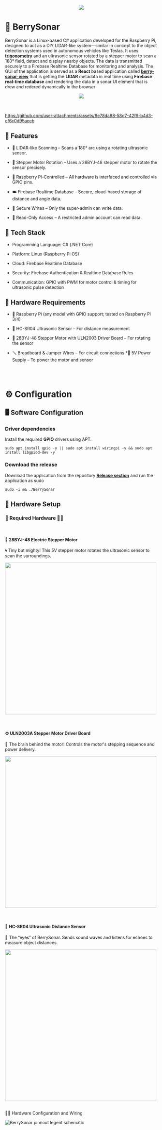 <div align=center>
  <img src="https://github.com/user-attachments/assets/383854aa-2a29-4cba-85da-935c21985f74"/>
</div>



# 🍓 BerrySonar

BerrySonar is a Linux-based C# application developed for the Raspberry Pi, designed to act as a DIY LIDAR-like system—similar in concept to the object detection systems used in autonomous vehicles like Teslas. It uses [**trigonometry**](https://github.com/CSharpTeoMan911/berry-sonar-view?tab=readme-ov-file#-math--trigonometry) and an ultrasonic sensor rotated by a stepper motor to scan a 180° field, detect and display nearby objects. The data is transmitted securely to a Firebase Realtime Database for monitoring and analysis. The GUI of the application is served as a **React** based application called [**berry-sonar-view**](https://github.com/CSharpTeoMan911/berry-sonar-view) that is getting the **LIDAR** metadata in real time using **Firebase real-time database** and rendering the data in a sonar UI element that is drew and redered dynamically in the browser 

<div align=center>
  <img src="https://github.com/user-attachments/assets/9cc8cfaa-de67-43fd-a39a-d0862947d435"/>
</div>

<br/>
<br/>

https://github.com/user-attachments/assets/8e78da88-58d7-42f9-b4d3-cf6c0d95aeeb



## 🚀 Features

* 🧠 LIDAR-like Scanning – Scans a 180° arc using a rotating ultrasonic sensor.

* 🔄 Stepper Motor Rotation – Uses a 28BYJ-48 stepper motor to rotate the sensor precisely.

* 🧰 Raspberry Pi-Controlled – All hardware is interfaced and controlled via GPIO pins.

* ☁️ Firebase Realtime Database – Secure, cloud-based storage of distance and angle data.

* 🔐 Secure Writes – Only the super-admin can write data.

* 👀 Read-Only Access – A restricted admin account can read data.
  

## 🧱 Tech Stack
* Programming Language: C# (.NET Core)

* Platform: Linux (Raspberry Pi OS)

* Cloud: Firebase Realtime Database

* Security: Firebase Authentication & Realtime Database Rules

* Communication: GPIO with PWM for motor control & timing for ultrasonic pulse detection

## 🔩 Hardware Requirements
* 🧠 Raspberry Pi (any model with GPIO support; tested on Raspberry Pi 3/4)

* 📏 HC-SR04 Ultrasonic Sensor – For distance measurement

* 🔁 28BYJ-48 Stepper Motor with ULN2003 Driver Board – For rotating the sensor

* 🪛 Breadboard & Jumper Wires – For circuit connections
*🔌 5V Power Supply – To power the motor and sensor

<br/>
<br/>

# ⚙️ Configuration

## 🖥️ Software Configuration

### Driver dependencies

Install the required **GPIO** drivers using APT.
```
sudo apt install gpio -y || sudo apt install wiringpi -y && sudo apt install libgpiod-dev -y
```

### Download the release

Download the application from the repository **[Release section](https://github.com/CSharpTeoMan911/BerrySonar/releases/tag/BerrySonar-1.0.0)** and run the application as sudo

```
sudo -i && ./BerrySonar
```

## 🔩 Hardware Setup

### 🧱 Required Hardware 🧠🔩
<br/>

#### 🔁 28BYJ-48 Electric Stepper Motor

🌀 Tiny but mighty! This 5V stepper motor rotates the ultrasonic sensor to scan the surroundings.

<div align=left >
  <img width=500 src="https://github.com/user-attachments/assets/fbac3535-ee24-4bf6-b57c-ff5c545c7df9"/>
</div>


<br/>
<br/>

#### ⚙️ ULN2003A Stepper Motor Driver Board

🧠 The brain behind the motor! Controls the motor's stepping sequence and power delivery.

<div align=left >
  <img width=500 src="https://github.com/user-attachments/assets/86c08075-af29-41e2-974a-137d16061d17"/>
</div>


<br/>
<br/>

#### 📡 HC-SR04 Ultrasonic Distance Sensor

👀 The “eyes” of BerrySonar. Sends sound waves and listens for echoes to measure object distances.

<div align=left >
  <img width=500 src="https://github.com/user-attachments/assets/357da6d0-c4aa-4fcc-992a-714fb9cbc2a5"/>
</div>


<br/>

🔩🧰 Hardware Configuration and Wiring

![BerrySonar pinnout legent schematic](https://github.com/user-attachments/assets/c9c23ffa-060f-4d21-9f7d-6c69aede8bb8)







